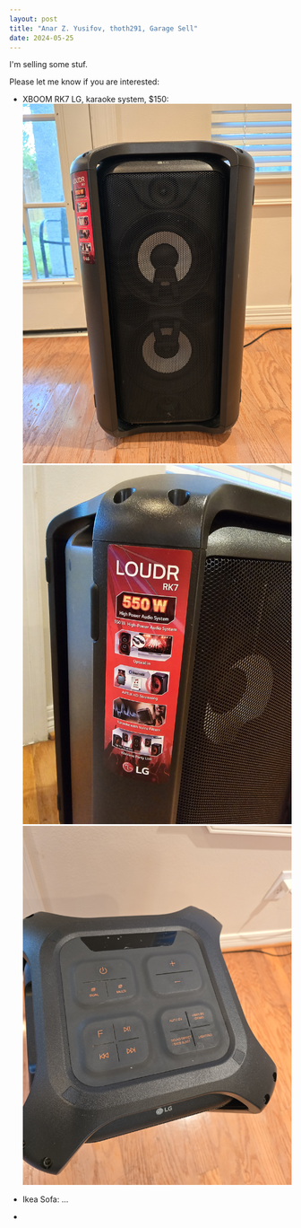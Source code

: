 ```yaml
---
layout: post
title: "Anar Z. Yusifov, thoth291, Garage Sell"
date: 2024-05-25
---
```


I'm selling some stuf.

Please let me know if you are interested:

- XBOOM RK7 LG, karaoke system, $150:
  <img src="assets/20240525_190713.jpg"></img>
  <img src="assets/20240525_190718.jpg"></img>
  <img src="assets/20240525_190726.jpg"></img>

- Ikea Sofa:
  ...

- 